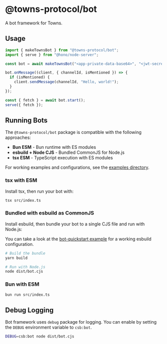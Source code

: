 # @towns-protocol/bot

A bot framework for Towns.

## Usage

```ts
import { makeTownsBot } from "@towns-protocol/bot";
import { serve } from "@hono/node-server";

const bot = await makeTownsBot("<app-private-data-base64>", "<jwt-secret>");

bot.onMessage((client, { channelId, isMentioned }) => {
  if (isMentioned) {
    client.sendMessage(channelId, "Hello, world!");
  }
});

const { fetch } = await bot.start();
serve({ fetch });
```

## Running Bots

The `@towns-protocol/bot` package is compatible with the following approaches:

- **Bun ESM** - Bun runtime with ES modules
- **esbuild + Node CJS** - Bundled CommonJS for Node.js
- **tsx ESM** - TypeScript execution with ES modules

For working examples and configurations, see the [examples directory](../examples/).

### tsx with ESM

Install tsx, then run your bot with:

```bash
tsx src/index.ts
```

### Bundled with esbuild as CommonJS

Install esbuild, then bundle your bot to a single CJS file and run with Node.js:

You can take a look at the [bot-quickstart example](../examples/bot-quickstart/esbuild.config.mjs) for a working esbuild configuration.

```bash
# Build the bundle
yarn build

# Run with Node.js
node dist/bot.cjs
```

### Bun with ESM

```bash
bun run src/index.ts
```

## Debug Logging

Bot framework uses `debug` package for logging.
You can enable by setting the `DEBUG` environment variable to `csb:bot`.

```bash
DEBUG=csb:bot node dist/bot.cjs
```
